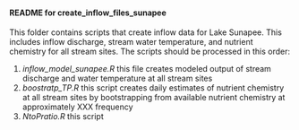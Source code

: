 #### README for create_inflow_files_sunapee

This folder contains scripts that create inflow data for Lake Sunapee. This includes inflow discharge, stream water temperature, and nutrient chemistry for all stream sites. The scripts should be processed in this order:

1. *inflow_model_sunapee.R* this file creates modeled output of stream discharge and water temperature at all stream sites
2. *boostratp_TP.R* this script creates daily estimates of nutrient chemistry at all stream sites by bootstrapping from available nutrient chemistry at approximately XXX frequency
3. *NtoPratio.R* this script 
